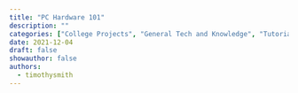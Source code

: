 ```yaml
---
title: "PC Hardware 101"
description: ""
categories: ["College Projects", "General Tech and Knowledge", "Tutorials and Guides"]
date: 2021-12-04
draft: false
showauthor: false
authors:
  - timothysmith
---
```

